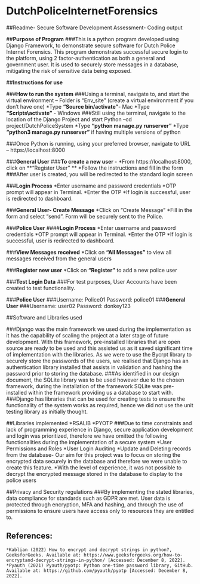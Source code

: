 # DutchPoliceInternetForensics
 ##Readme- Secure Software Development Assessment- Coding output




##**Purpose of Program**
###This is a python program developed using Django Framework, to demonstrate secure software for Dutch Police Internet Forensics.  This program demonstrates successful secure login to the platform, using 2 factor-authentication as both a general and government user. It is used to securely store messages in a database, mitigating the risk of sensitive data being exposed. 


##**Instructions for use**

###**How to run the system**
###Using a terminal, navigate to, and start the virtual environment – Folder is “Env_site” (create a virtual environment if you don’t have one)
    *Type **“Source bin/activate”**- Mac
    *Type **“Scripts\activate”** - Windows
###Still using the terminal, navigate to the location of the Django Project and start Python –cd project/DutchPoliceSystem
    *Type **“python manage.py runserver”**
    *Type **“python3 manage.py runserver”** if having multiple versions of python

###Once Python is running, using your preferred browser, navigate to URL – https://localhost:8000

###**General User**
###**To create a new user -**
    *From https://localhost:8000, click on **“Register User” **
    *Follow the instructions and fill in the form
###After user is created, you will be redirected to the standard login screen

###**Login Process**
    *Enter username and password credentials
        *OTP prompt will appear in Terminal. 
    *Enter the OTP 
        *If login is successful, user is redirected to dashboard.

###**General User- Create Message**
        *Click on “Create Message” 
        *Fill in the form and select “send”. Form will be securely sent to the Police.

###**Police User**
####**Login Process**
    *Enter username and password credentials
        *OTP prompt will appear in Terminal. 
    *Enter the OTP 
        *If login is successful, user is redirected to dashboard.

###**View Messages received**
    *Click on **“All Messages”** to view all messages received from the general users

###**Register new user**
    *Click on **“Register”** to add a new police user

###**Test Login Data**
###For test purposes, User Accounts have been created to test functionality.

###**Police User**
###Username: Police01    Password: police01
###**General User**
###Username: user02    Password: donkey123 

##Software and Libraries used 

###Django was the main framework we used during the implementation as it has the capability of scaling the project at a later stage of future development. With this framework, pre-installed libraries that are open source are ready to be used and this assisted us as it saved significant time of implementation with the libraries. As we were to use the Bycrpt library to securely store the passwords of the users, we realised that Django has an authentication library installed that assists in validation and hashing the password prior to storing the database.
###As identified in our design document, the SQLite library was to be used however due to the chosen framework, during the installation of the framework SQLite was pre-installed within the framework providing us a database to start with.
###Django has libraries that can be used for creating tests to ensure the functionality of the system works as required, hence we did not use the unit testing library as initially thought.  

##Libraries implemented
    *RSALIB 
    *PYOTP 
###Due to time constraints and lack of programming experience in Django, secure application development and login was prioritized, therefore we have omitted the following functionalities during the implementation of a secure system
    *User Permissions and Roles
    *User Login Auditing
    *Update and Deleting records from the database- Our aim for this project was to focus on storing the encrypted data securely in the database and therefore we were unable to create this feature.
    *With the level of experience, it was not possible to decrypt the encrypted message stored in the database to display to the police users



##Privacy and Security regulations
###By implementing the stated libraries, data compliance for standards such as GDPR are met. User data is protected through encryption, MFA and hashing, and through the use of permissions to ensure users have access only to resources they are entitled to.

## References:
    *Kablian (2022) How to encrypt and decrypt strings in python?, GeeksforGeeks. Available at: https://www.geeksforgeeks.org/how-to-encryptand-decrypt-strings-in-python/ [Accessed: December 8, 2022].
    *Pyauth (2021) Pyauth/pyotp: Python one-time password library, GitHub. Available at: https://github.com/pyauth/pyotp [Accessed: December 8, 2022]. 


